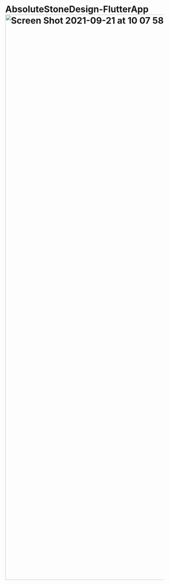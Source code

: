 # AbsoluteStoneDesign-FlutterApp<img width="1792" alt="Screen Shot 2021-09-21 at 10 07 58 PM" src="https://user-images.githubusercontent.com/91166301/134578189-7bb90238-96bf-4bbd-bf03-6cde9ceec66d.png">
